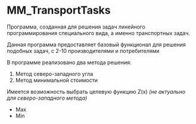 # MM_TransportTasks

Программа, созданная для решения задач линейного программирования специального вида, а именно транспортных задач.

Данная программа предоставляет базовый функционал для решения подобных задач, с 2-10 производителями и потребителями

В программе реализовано два метода решения:
1. Метод северо-западного угла
2. Метод минимальной стоимости

Имеется возможность выбрать целевую функцию Z(x) *(не актуально для северо-западного метода)*
* Max
* Min
